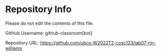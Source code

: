 # Repository Info
Please do not edit the contents of this file.

GitHub Username: github-classroom[bot]

Repository URL: https://github.com/ubco-W2022T2-cosc123/lab07-rin-williams
